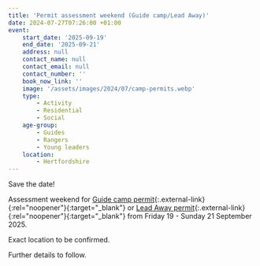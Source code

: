 ```yaml
---
title: 'Permit assessment weekend (Guide camp/Lead Away)'
date: 2024-07-27T07:26:00 +01:00
event:
    start_date: '2025-09-19'
    end_date: '2025-09-21'
    address: null
    contact_name: null
    contact_email: null
    contact_number: ''
    book_now_link: ''
    image: '/assets/images/2024/07/camp-permits.webp'
    type:
        - Activity
        - Residential
        - Social
    age-group:
        - Guides
        - Rangers
        - Young leaders
    location:
        - Hertfordshire
---
```

Save the date!

Assessment weekend for [Guide camp permit](https://www.girlguiding.org.uk/what-we-do/our-badges-and-activities/badge-finder/guide-camp-permit/){:.external-link}{:rel="noopener"}{:target="_blank"} or [Lead Away permit](https://www.girlguiding.org.uk/what-we-do/our-badges-and-activities/badge-finder/lead-away-permit/){:.external-link}{:rel="noopener"}{:target="_blank"} from Friday 19 - Sunday 21 September 2025.

Exact location to be confirmed.

Further details to follow.
